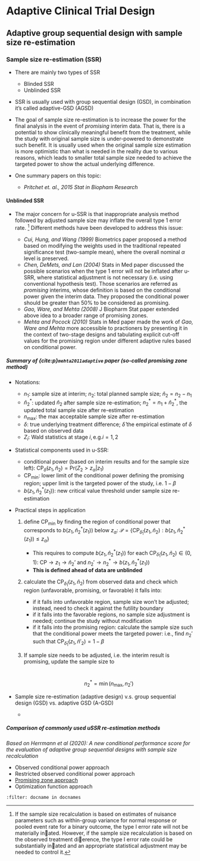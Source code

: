 # Adaptive Clinical Trial Design

## Adaptive group sequential design with sample size re-estimation

### Sample size re-estimation (SSR)

- There are mainly two types of SSR
  - Blinded SSR
  - Unblinded SSR

- SSR is usually used with group sequential design (GSD), in combination it’s called adaptive-GSD (AGSD)
- The goal of sample size re-estimation is to increase the power for the final analysis in the event of *promising* interim data. That is, there is a potential to show clinically meaningful benefit from the treatment, while the study with original sample size is under-powered to demonstrate such benefit. It is usually used when the original sample size estimation is more optimistic than what is needed in the reality due to various reasons, which leads to smaller total sample size needed to achieve the targeted power to show the actual underlying difference.
- One summary papers on this topic:
  - *Pritchet et. al., 2015 Stat in Biopham Research*

#### Unblinded SSR

- The major concern for u-SSR is that inappropriate analysis method followed by adjusted sample size may inflate the overall type 1 error rate. [^type_1_inflation] Different methods have been developed to address this issue:

  - *Cui, Hung, and Wang (1999)* Biometrics paper proposed a method based on modifying the weights used in the traditional repeated significance test (two-sample mean), where the overall nominal $\alpha$ level is preserved. 
  - *Chen, DeMets, and Lan (2004)* Stats in Med paper discussed the possible scenarios when the type 1 error will not be inflated after u-SRR, where statistical adjustment is not necessary (i.e. using conventional hypothesis test). Those scenarios are referred as *promising* interims, whose definition is based on the conditional power given the interim data. They proposed the conditional power should be greater than 50% to be considered as promising.
  - *Gao, Ware, and Mehta (2008)* J Biopharm Stat paper extended above idea to a broader range of promising zones.
  - *Mehta and Pocock (2010)* Stats in Med paper made the work of *Gao, Ware and Mehta* more accessible to practioners by presenting it in the context of two-stage designs and tabulating explicit cut-off values for the promising region under different adaptive rules based on conditional power.


##### <a name="promisingzone"> Summary of **{cite:p}`mehta2011adaptive`** paper (so-called *promising zone* method)</a>

- Notations:

  - $n_1$: sample size at interim; $n_2$: total planned sample size; $\tilde{n}_2 = n_2 - n_1$
  - $\tilde{n}_2^*$: updated $\tilde{n}_2$ after sample size re-estimation; $n_2^* = n_1 + \tilde{n}_2^*$, the updated total sample size after re-estimation 
  - $n_{\max}$: the max acceptable sample size after re-estimation
  -  $\delta$: true underlying treatment difference; $\hat{\delta}$ the empirical estimate of $\delta$ based on observed data
  - $Z_i$: Wald statistics at stage $i, \text{e.g.} i = 1, 2$

- Statistical components used in u-SSR: 

  - conditional power (based on interim results and for the sample size left): $\text{CP}_{\hat{\delta}}(z_1, \tilde{n}_2) = \text{Pr}(Z_2 > z_{\alpha}|z_1)$
  - $\text{CP}_{\min}$: lower limit of the conditional power defining the promising region; upper limit is the targeted power of the study, i.e. $1-\beta$
  - $b(z_1, \tilde{n}_2^*(z_1))$: new critical value threshold under sample size re-estimation

- Practical steps in application

  1. define $\text{CP}_{\min}$ by finding the region of conditional power that corresponds to $b(z_1, \tilde{n}_2^*(z_1))$ below $z_{\alpha}$: $\mathcal{P} = \{\text{CP}_{\hat{\delta}_1}(z_1, \tilde{n}_2): b(z_1, \tilde{n}_2^*(z_1)) \le z_{\alpha}\}$

     - This requires to compute $b(z_1, \tilde{n}_2^*(z_1))$ for each $\text{CP}_{\hat{\delta}_1}(z_1, \tilde{n}_2) \in (0, 1)$: $\text{CP} \rightarrow z_1 \rightarrow \tilde{n}_2’ \text{ and } n_2' \rightarrow n_2^* \rightarrow b(z_1, \tilde{n}_2^*(z_1))$
     - **This is defined ahead of data are unblinded**

  2. calculate the $\text{CP}_{\hat{\delta}_1}(z_1, \tilde{n}_2)$ from observed data and check which region (unfavorable, promising, or favorable) it falls into:

     - if it falls into unfavorable region, sample size won’t be adjusted; instead, need to check it against the futility boundary
     - if it falls into the favorable regions, no sample size adjustment is needed; continue the study without modification
     - if it falls into the promising region: calculate the sample size such that the conditional power meets the targeted power: i.e., find $n_2'$ such that $\text{CP}_{\hat{\delta}_1}(z_1, \tilde{n}'_2) = 1-\beta$

  3. If sample size needs to be adjusted, i.e. the interim result is promising, update the sample size to 

     ​																			$$n_2^* = \min(n_{\max}, n_2')$$

- Sample size re-estimation (adaptive design) v.s. group sequential design (GSD) vs. adaptive GSD (A-GSD)

  - 

##### Comparison of commonly used uSSR re-estimation methods

*Based on Herrmann et al (2020): A new conditional performance score for the evaluation of adaptive group sequential designs with sample size recalculation*

- Observed conditional power approach
- Restricted observed conditional power approach
- <a href="#promisingzone">Promising zone approach</a>
- Optimization function approach





[^type_1_inflation]: If the sample size recalculation is based on estimates of nuisance parameters such as within-group variance for normal response or pooled event rate for a binary outcome, the type I error rate will not be materially inated. However, if the sample size recalculation is based on the observed treatment dierence, the type I error rate could be substantially inated and an appropriate statistical adjustment may be needed to control it.

```{bibliography}
:filter: docname in docnames
```